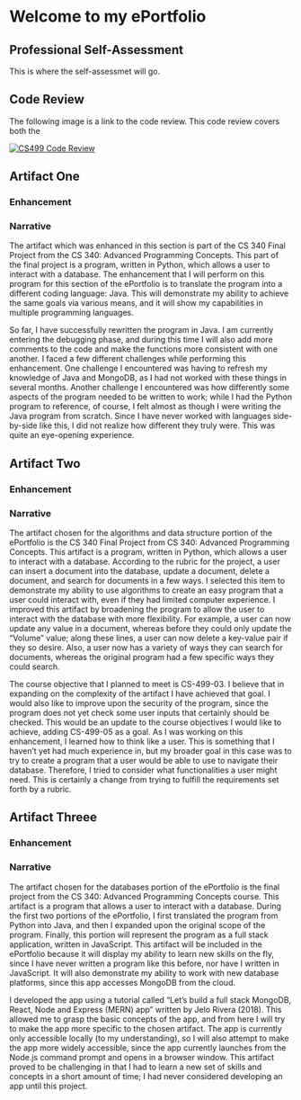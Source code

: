 # Welcome to my ePortfolio

## Professional Self-Assessment

This is where the self-assessmet will go.

## Code Review

The following image is a link to the code review. This code review covers both the

[![CS499 Code Review](https://i.imgur.com/QBLhuz7.png)](https://youtu.be/FqF6p_0CEmE "CS499 Code Review")

## Artifact One

### Enhancement 

### Narrative

The artifact which was enhanced in this section is part of the CS 340 Final Project from the CS 340: Advanced Programming Concepts. This part of the final project is a program, written in Python, which allows a user to interact with a database. The enhancement that I will perform on this program for this section of the ePortfolio is to translate the program into a different coding language: Java. This will demonstrate my ability to achieve the same goals via various means, and it will show my capabilities in multiple programming languages.

So far, I have successfully rewritten the program in Java. I am currently entering the debugging phase, and during this time I will also add more comments to the code and make the functions more consistent with one another. I faced a few different challenges while performing this enhancement. One challenge I encountered was having to refresh my knowledge of Java and MongoDB, as I had not worked with these things in several months. Another challenge I encountered was how differently some aspects of the program needed to be written to work; while I had the Python program to reference, of course, I felt almost as though I were writing the Java program from scratch. Since I have never worked with languages side-by-side like this, I did not realize how different they truly were. This was quite an eye-opening experience.


## Artifact Two

### Enhancement

### Narrative

   The artifact chosen for the algorithms and data structure portion of the ePortfolio is the CS 340 Final Project from CS 340: Advanced Programming Concepts. This artifact is a program, written in Python, which allows a user to interact with a database. According to the rubric for the project, a user can insert a document into the database, update a document, delete a document, and search for documents in a few ways. I selected this item to demonstrate my ability to use algorithms to create an easy program that a user could interact with, even if they had limited computer experience. I improved this artifact by broadening the program to allow the user to interact with the database with more flexibility. For example, a user can now update any value in a document, whereas before they could only update the “Volume” value; along these lines, a user can now delete a key-value pair if they so desire. Also, a user now has a variety of ways they can search for documents, whereas the original program had a few specific ways they could search.

The course objective that I planned to meet is CS-499-03. I believe that in expanding on the complexity of the artifact I have achieved that goal. I would also like to improve upon the security of the program, since the program does not yet check some user inputs that certainly should be checked. This would be an update to the course objectives I would like to achieve, adding CS-499-05 as a goal. As I was working on this enhancement, I learned how to think like a user. This is something that I haven’t yet had much experience in, but my broader goal in this case was to try to create a program that a user would be able to use to navigate their database. Therefore, I tried to consider what functionalities a user might need. This is certainly a change from trying to fulfill the requirements set forth by a rubric.

## Artifact Threee

### Enhancement

### Narrative

The artifact chosen for the databases portion of the ePortfolio is the final project from the CS 340: Advanced Programming Concepts course. This artifact is a program that allows a user to interact with a database. During the first two portions of the ePortfolio, I first translated the program from Python into Java, and then I expanded upon the original scope of the program. Finally, this portion will represent the program as a full stack application, written in JavaScript. This artifact will be included in the ePortfolio because it will display my ability to learn new skills on the fly, since I have never written a program like this before, nor have I written in JavaScript. It will also demonstrate my ability to work with new database platforms, since this app accesses MongoDB from the cloud.

I developed the app using a tutorial called “Let’s build a full stack MongoDB, React, Node and Express (MERN) app” written by Jelo Rivera (2018). This allowed me to grasp the basic concepts of the app, and from here I will try to make the app more specific to the chosen artifact. The app is currently only accessible locally (to my understanding), so I will also attempt to make the app more widely accessible, since the app currently launches from the Node.js command prompt and opens in a browser window. This artifact proved to be challenging in that I had to learn a new set of skills and concepts in a short amount of time; I had never considered developing an app until this project.
